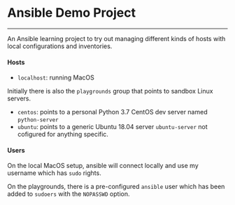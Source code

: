 # Ansible Demo Project
---
An Ansible learning project to try out managing different kinds of hosts with local configurations and inventories.

#### Hosts
* `localhost`: running MacOS

Initially there is also the `playgrounds` group that points to sandbox Linux servers.

* `centos`: points to a personal Python 3.7 CentOS dev server named `python-server`
* `ubuntu`: points to a generic Ubuntu 18.04 server `ubuntu-server` not cofigured for anything specific.

#### Users
On the local MacOS setup, ansible will connect locally and use my username which has `sudo` rights.

On the playgrounds, there is a pre-configured `ansible` user which has been added to `sudoers` with the `NOPASSWD` option.